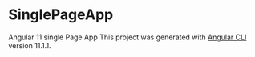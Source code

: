 # SinglePageApp
Angular 11 single Page App
This project was generated with [Angular CLI](https://github.com/angular/angular-cli) version 11.1.1.
